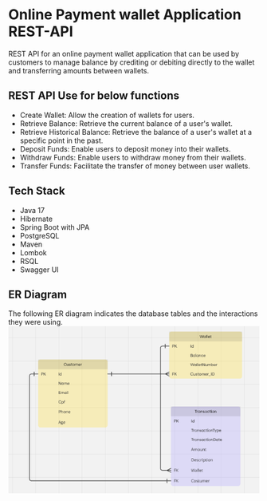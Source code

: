 # Online Payment wallet Application REST-API

REST API for an online payment wallet application that can be used by customers to manage balance by crediting or debiting directly to the wallet and transferring amounts between wallets.

## REST API Use for below functions
- Create Wallet: Allow the creation of wallets for users.
- Retrieve Balance: Retrieve the current balance of a user's wallet.
- Retrieve Historical Balance: Retrieve the balance of a user's wallet at a specific point in the past.
- Deposit Funds: Enable users to deposit money into their wallets.
- Withdraw Funds: Enable users to withdraw money from their wallets.
- Transfer Funds: Facilitate the transfer of money between user wallets.

## Tech Stack
- Java 17
- Hibernate
- Spring Boot with JPA
- PostgreSQL
- Maven
- Lombok
- RSQL
- Swagger UI

## ER Diagram
The following ER diagram indicates the database tables and the interactions they were using.
![ER Diagram](ER_walletSA.png)